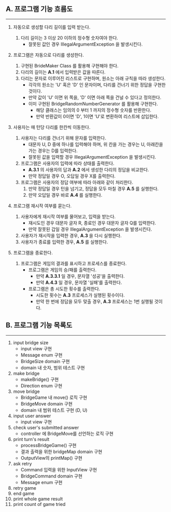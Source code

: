 ## A. 프로그램 기능 흐름도
<hr>

1. 자동으로 생성할 다리 길이를 입력 받는다.
   1. 다리 길이는 3 이상 20 이하의 정수형 숫자여야 한다.
      * 잘못된 값인 경우 IllegalArgumentException 을 발생시킨다.


2. 프로그램은 자동으로 다리를 생성한다.
   1. 구현된 BrideMaker Class 를 활용해 구현해야 한다.
   2. 다리의 길이는 __A.1__ 에서 입력받은 값을 따른다.
   3. 다리는 문자로 이루어진 리스트로 구현하며, 원소는 아래 규칙을 따라 생성한다.
      * 각각의 원소는 'U' 혹은 'D' 인 문자이며, 다리를 건너기 위한 정답을 구현한 것이다.
      * 만약 값이 'U' 이면 위 쪽을, 'D' 이면 아래 쪽을 건널 수 있다고 정의한다.
      * 이미 구현된 BridgeRandomNumberGenerator 를 활용해 구현한다.
        - 해당 클래스는 임의의 0 부터 1 까지의 정수형 숫자를 반환한다.
        - 만약 반환값이 0이면 'D', 1이면 'U'로 변환하여 리스트에 삽입한다.
      


3. 사용자는 매 턴당 다리를 한칸씩 이동한다.
   1. 사용자는 다리를 건너기 위해 문자를 입력한다.
      * 대문자 U, D 중에 하나를 입력해야 하며, 위 칸을 가는 경우는 U, 아래칸을 가는 경우는 D를 입력한다.
      * 잘못된 값을 입력할 경우 IllegalArgumentException 을 발생시킨다.
   2. 프로그램은 사용자의 입력에 따라 상태를 출력한다.
      * __A.3.1__ 의 사용자의 답과 __A.2__ 에서 생성한 다리의 정답을 비교한다.
      * 만약 정답일 경우 O, 오답일 경우 X를 출력한다.
   3. 프로그램은 사용자의 정답 여부에 따라 아래와 같이 처리한다.
      1. 만약 정답일 경우 턴을 넘기고, 정답을 모두 마칠 경우 __A.5__ 를 실행한다.
      2. 만약 오답일 경우 바로 __A.4__ 를 실행한다.


4. 프로그램 재시작 여부를 묻는다.
   1. 사용자에게 재시작 여부를 물어보고, 입력을 받는다.
      * 재시도인 경우 대문자 글자 R, 종료인 경우 대문자 글자 Q를 입력한다.
      * 만약 잘못된 갑일 경우 IllegalArgumentException 을 발생시킨다.
   2. 사용자가 재시작을 입력한 경우, __A.3__ 을 다시 실행한다.
   3. 사용자가 종료를 입력한 경우, __A.5__ 를 실행한다.


5. 프로그램을 종료한다.
   1. 프로그램은 게임의 결과를 표시하고 프로세스를 종료한다.
      * 프로그램은 게임의 승/패를 출력한다.
        - 만약 __A.3.3.1__ 일 경우, 문자열 '성공'을 출력한다.
        - 만약 __A.4.3__ 일 경우, 문자열 '실패'를 출력한다.
      * 프로그램은 총 시도한 횟수를 출력한다.
        - 시도한 횟수는 __A.3__ 프로세스가 실행된 횟수이다.
        - 만약 한 번에 정답을 모두 맞출 경우, __A.3__ 프로세스는 1번 실행될 것이다.


## B. 프로그램 기능 목록도
<hr>

1. input bridge size
   * input view 구현
   * Message enum 구현
   * BridgeSize domain 구현
   * domain 내 숫자, 범위 테스트 구현
2. make bridge
   * makeBridge() 구현
   * Direction enum 구현
3. move bridge
   * BridgeGame 내 move() 로직 구현
   * BridgeMove domain 구현
   * domain 내 범위 테스트 구현 (D, U)
4. input user answer
   * input view 구현
5. check user's submitted answer
   * controller 에 BridgeMove를 선언하는 로직 구현
6. print turn's result
   * processBridgeGame() 구현
   * 결과 출력을 위한 bridgeMap domain 구현
   * OutputView의 printMap() 구현
7. ask retry
   * Command 입력을 위한 InputView 구현
   * BridgeCommand domain 구현
   * Message enum 구현
8. retry game
9. end game
10. print whole game result
11. print count of game tried